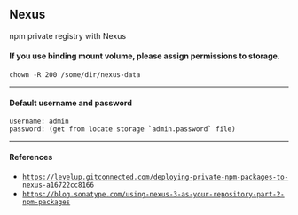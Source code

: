 ## Nexus
npm private registry with Nexus

#### If you use binding mount volume, please assign permissions to storage.
```
chown -R 200 /some/dir/nexus-data
```

---

#### Default username and password
```
username: admin
password: (get from locate storage `admin.password` file)
```

---

#### References
- [`https://levelup.gitconnected.com/deploying-private-npm-packages-to-nexus-a16722cc8166`](https://levelup.gitconnected.com/deploying-private-npm-packages-to-nexus-a16722cc8166)
- [`https://blog.sonatype.com/using-nexus-3-as-your-repository-part-2-npm-packages`](https://blog.sonatype.com/using-nexus-3-as-your-repository-part-2-npm-packages)
